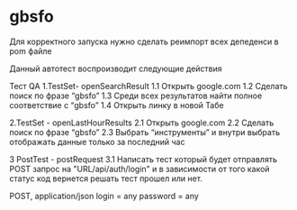 # gbsfo
Для корректного запуска нужно сделать реимпорт всех депеденси в pom файле

Данный автотест воспроизводит следующие действия

Тест QA
1.TestSet- openSearchResult
1.1 Открыть google.com 
1.2 Сделать поиск по фразе  “gbsfo” 
1.3 Среди всех результатов найти полное соответствие с “gbsfo” 
1.4 Открыть линку в новой Табе

2.TestSet - openLastHourResults
2.1 Открыть google.com 
2.2 Сделать поиск по фразе  “gbsfo” 
2.3 Выбрать “инструменты” и внутри выбрать отображать данные только за последний час

3 PostTest - postRequest
3.1 Написать тест который будет отправлять POST запрос на "URL/api/auth/login" и в зависимости от того какой статус код вернется решать тест прошел или нет. 
 

POST, application/json
login = any
password = any
